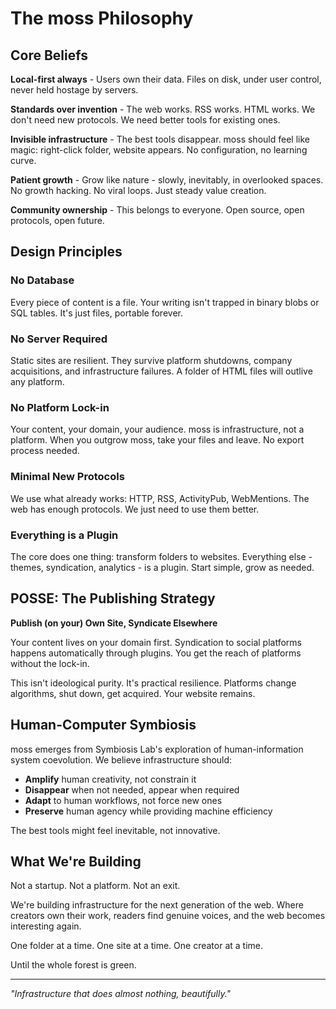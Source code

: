 # The moss Philosophy

## Core Beliefs

**Local-first always** - Users own their data. Files on disk, under user control, never held hostage by servers.

**Standards over invention** - The web works. RSS works. HTML works. We don't need new protocols. We need better tools for existing ones.

**Invisible infrastructure** - The best tools disappear. moss should feel like magic: right-click folder, website appears. No configuration, no learning curve.

**Patient growth** - Grow like nature - slowly, inevitably, in overlooked spaces. No growth hacking. No viral loops. Just steady value creation.

**Community ownership** - This belongs to everyone. Open source, open protocols, open future.

## Design Principles

### No Database

Every piece of content is a file. Your writing isn't trapped in binary blobs or SQL tables. It's just files, portable forever.

### No Server Required

Static sites are resilient. They survive platform shutdowns, company acquisitions, and infrastructure failures. A folder of HTML files will outlive any platform.

### No Platform Lock-in

Your content, your domain, your audience. moss is infrastructure, not a platform. When you outgrow moss, take your files and leave. No export process needed.

### Minimal New Protocols

We use what already works: HTTP, RSS, ActivityPub, WebMentions. The web has enough protocols. We just need to use them better.

### Everything is a Plugin

The core does one thing: transform folders to websites. Everything else - themes, syndication, analytics - is a plugin. Start simple, grow as needed.

## POSSE: The Publishing Strategy

**Publish (on your) Own Site, Syndicate Elsewhere**

Your content lives on your domain first. Syndication to social platforms happens automatically through plugins. You get the reach of platforms without the lock-in.

This isn't ideological purity. It's practical resilience. Platforms change algorithms, shut down, get acquired. Your website remains.

## Human-Computer Symbiosis

moss emerges from Symbiosis Lab's exploration of human-information system coevolution. We believe infrastructure should:

- **Amplify** human creativity, not constrain it
- **Disappear** when not needed, appear when required
- **Adapt** to human workflows, not force new ones
- **Preserve** human agency while providing machine efficiency

The best tools might feel inevitable, not innovative.

## What We're Building

Not a startup. Not a platform. Not an exit.

We're building infrastructure for the next generation of the web. Where creators own their work, readers find genuine voices, and the web becomes interesting again.

One folder at a time. One site at a time. One creator at a time.

Until the whole forest is green.

---

_"Infrastructure that does almost nothing, beautifully."_
